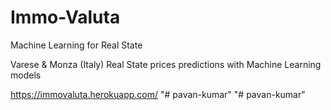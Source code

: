 # Immo-Valuta
Machine Learning for Real State

Varese & Monza (Italy) Real State prices predictions with Machine Learning models

https://immovaluta.herokuapp.com/
"# pavan-kumar" 
"# pavan-kumar" 
